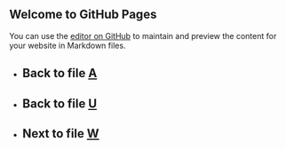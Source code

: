 ## Welcome to GitHub Pages

You can use the [editor on GitHub](https://github.com/samuelbetio/alphabet.file/edit/master/A/B/C/D/E/F/G/H/I/J/K/L/M/N/O/P/Q/R/S/T/U/V/README.md) to maintain and preview the content for your website in Markdown files.

- ## **Back** to file [A](../../../../../../../../../../../../../../../../../../../../../../)

- ## **Back** to file [U](../README.md)
- ## **Next** to file [W](W/)



